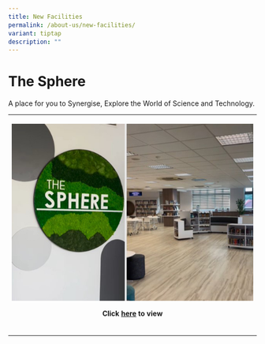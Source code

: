 ```yaml
---
title: New Facilities
permalink: /about-us/new-facilities/
variant: tiptap
description: ""
---
```

<h1><strong>The Sphere</strong></h1>
<p>A place for you to Synergise, Explore the World of Science and Technology.</p>
<table style="minWidth: 25px">
<colgroup>
<col>
</colgroup>
<tbody>
<tr>
<th rowspan="1" colspan="1">
<p></p>
<div class="isomer-image-wrapper">
<img style="width: 100%" height="auto" width="100%" alt="The Sphere" src="/images/Announcement/The_Sphere_copy.jpg">
</div>
<p></p>
<p></p>
<p>Click <a href="https://www.instagram.com/reel/DCirEYkzopk/?igsh=c3piM3UwenVtcDE5" rel="noopener nofollow" target="_blank">here</a> to
view</p>
<p></p>
<p></p>
</th>
</tr>
<tr>
<td rowspan="1" colspan="1">
<p></p>
</td>
</tr>
</tbody>
</table>
<p></p>